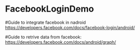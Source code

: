 # FacebookLoginDemo

#Guide to integrate facebook in nadroid https://developers.facebook.com/docs/facebook-login/android/

#Guide to retrive data from facebook: https://developers.facebook.com/docs/android/graph/
